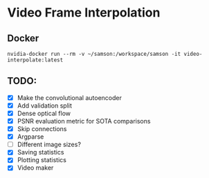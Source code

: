# Video Frame Interpolation

## Docker
`nvidia-docker run --rm -v ~/samson:/workspace/samson -it video-interpolate:latest`

## TODO:
- [X] Make the convolutional autoencoder
- [X] Add validation split
- [X] Dense optical flow
- [X] PSNR evaluation metric for SOTA comparisons
- [X] Skip connections
- [X] Argparse
- [ ] Different image sizes?
- [X] Saving statistics
- [X] Plotting statistics
- [X] Video maker